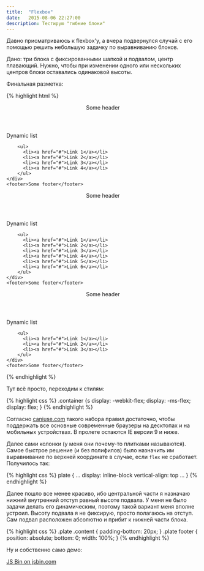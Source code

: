 ```yaml
---
title:  "Flexbox"
date:   2015-08-06 22:27:00
description: Тестирую "гибкие блоки"
---
```


Давно присматриваюсь к flexbox'у, а вчера подвернулся случай с его помощью решить небольшую задачку по выравниванию блоков.

Дано: три блока с фиксированными шапкой и подвалом, центр плавающий. Нужно, чтобы при изменении одного или нескольких центров блоки оставались одинаковой высоты.

Финальная разметка:

{% highlight html %}
<div class="container">
  <article class="plate">
    <header>Some header</header>
    <div class="content">
        <p>Dynamic list</p>
      
        <ul>
          <li><a href="#">Link 1</a></li>
          <li><a href="#">Link 2</a></li>
          <li><a href="#">Link 3</a></li>
          <li><a href="#">Link 4</a></li>
        </ul>
    </div>
    <footer>Some footer</footer>
  </article>
  <article class="plate">
    <header>Some header</header>
    <div class="content">
        <p>Dynamic list</p>
      
        <ul>
          <li><a href="#">Link 1</a></li>
          <li><a href="#">Link 2</a></li>
          <li><a href="#">Link 3</a></li>
          <li><a href="#">Link 4</a></li>
          <li><a href="#">Link 5</a></li>
          <li><a href="#">Link 6</a></li>
        </ul>
    </div>
    <footer>Some footer</footer>
  </article>
  <article class="plate">
    <header>Some header</header>
    <div class="content">
        <p>Dynamic list</p>
      
        <ul>
          <li><a href="#">Link 1</a></li>
          <li><a href="#">Link 2</a></li>
          <li><a href="#">Link 3</a></li>
        </ul>
    </div>
    <footer>Some footer</footer>
  </article>
</div>
{% endhighlight %}

Тут всё просто, переходим к стилям:

{% highlight css %}
.container {s
  display: -webkit-flex;
  display: -ms-flex;
  display: flex;
}
{% endhighlight %}

Согласно [caniuse.com](http://caniuse.com/#search=flex) такого набора правил достаточно, чтобы поддержать все основные современные браузеры на десктопах и на мобильных устройствах. В пролете остаются IE версии 9 и ниже.

Далее сами колонки (у меня они почему-то плитками называются). Самое быстрое решение (и без полифилов) было назначить им выравнивание по верхней координате в случае, если `flex` не сработает. Получилось так:

{% highlight css %}
plate {
  ...
  display: inline-block
  vertical-align: top
  ...
}
{% endhighlight %}

Далее пошло все менее красиво, ибо центральной части я назначаю нижний внутренний отступ равный высоте подвала. У меня не было задачи делать его динамическим, поэтому такой вариант меня вполне устроил. Высоту подвала я не фиксирую, просто полагаюсь на отступ. Сам подвал расположен абсолютно и прибит к нижней части блока.

{% highlight css %}
.plate .content {
  padding-bottom: 20px;
}
.plate footer {
  position: absolute;
  bottom: 0;
  width: 100%;
}
{% endhighlight %}

Ну и собственно само демо:

<a class="jsbin-embed" href="http://jsbin.com/tofuru/embed?output">JS Bin on jsbin.com</a><script src="http://static.jsbin.com/js/embed.min.js?3.34.1"></script>